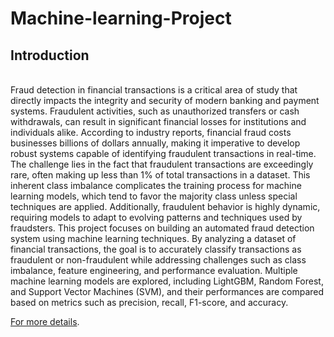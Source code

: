 # Machine-learning-Project

## Introduction
<br>Fraud detection in financial transactions is a critical area of study that directly impacts the integrity and security of modern banking and payment systems. Fraudulent activities, such as unauthorized transfers or cash withdrawals, can result in significant financial losses for institutions and individuals alike. According to industry reports, financial fraud costs businesses billions of dollars annually, making it imperative to develop robust systems capable of identifying fraudulent transactions in real-time.
The challenge lies in the fact that fraudulent transactions are exceedingly rare, often making up less than 1% of total transactions in a dataset. This inherent class imbalance complicates the training process for machine learning models, which tend to favor the majority class unless special techniques are applied. Additionally, fraudulent behavior is highly dynamic, requiring models to adapt to evolving patterns and techniques used by fraudsters.
This project focuses on building an automated fraud detection system using machine learning techniques. By analyzing a dataset of financial transactions, the goal is to accurately classify transactions as fraudulent or non-fraudulent while addressing challenges such as class imbalance, feature engineering, and performance evaluation. Multiple machine learning models are explored, including LightGBM, Random Forest, and Support Vector Machines (SVM), and their performances are compared based on metrics such as precision, recall, F1-score, and accuracy.
<br>

[For more details](https://www.example.com "Visit Example.com](https://1drv.ms/w/c/da4f5fe3b76c6d59/EXDKqNuFBOxMlwfBAoTecdQBYhQslhwhtQjunXdKAC3bRA?e=2LKSKk](https://1drv.ms/w/c/da4f5fe3b76c6d59/EXDKqNuFBOxMlwfBAoTecdQBYhQslhwhtQjunXdKAC3bRA?e=2LKSKk) ").
